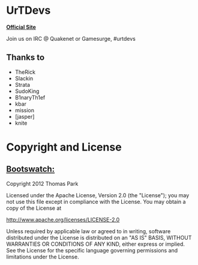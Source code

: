 UrTDevs
=======
__[Official Site](http://urtdevs.com)__


Join us on IRC @ Quakenet or Gamesurge, #urtdevs

Thanks to
---

* TheRick
* Slackin
* Strata
* SudoKing
* B1naryTh1ef
* kbar
* mission
* [jasper]
* knite

Copyright and License
======
__[Bootswatch:](https://github.com/thomaspark/bootswatch)__
------
Copyright 2012 Thomas Park

Licensed under the Apache License, Version 2.0 (the "License"); you may not use this file except in compliance with the License. You may obtain a copy of the License at

http://www.apache.org/licenses/LICENSE-2.0

Unless required by applicable law or agreed to in writing, software distributed under the License is distributed on an "AS IS" BASIS, WITHOUT WARRANTIES OR CONDITIONS OF ANY KIND, either express or implied. See the License for the specific language governing permissions and limitations under the License.
